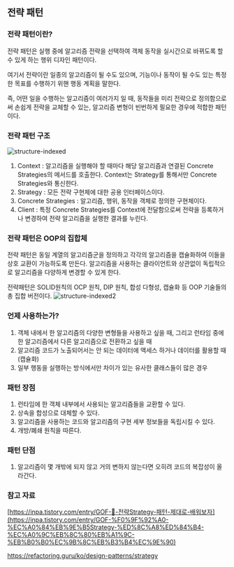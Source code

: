## 전략 패턴

### 전략 패턴이란?

전략 패턴은 실행 중에 알고리즘 전략을 선택하여 객체 동작을 실시간으로 바뀌도록 할 수 있게 하는 행위 디자인 패턴이다.

여기서 전략이란 일종의 알고리즘이 될 수도 있으며, 기능이나 동작이 될 수도 있는 특정한 목표를 수행하기 위핸 행동 계획을 말한다. 

즉, 어떤 일을 수행하는 알고리즘이 여러가지 일 때, 동작들을 미리 전략으로 정의함으로써 손쉽게 전략을 교체할 수 있는, 알고리즘 변형이 빈번하게 필요한 경우에 적합한 패턴이다. 

### 전략 패턴 구조

![structure-indexed](https://github.com/isprogrammingfun/TIL/assets/78543382/c9f26fef-3816-4ed4-be6d-e883ce66a9bd)

1. Context :  알고리즘을 실행해야 할 때마다 해당 알고리즘과 연결된 Concrete Strategies의 메서드를 호출한다. Context는 Strategy를 통해서만 Concrete Strategies와 통신한다. 
2. Strategy : 모든 전략 구현체에 대한 공용 인터페이스이다.
3. Concrete Strategies : 알고리즘, 행위, 동작을 객체로 정의한 구현체이다. 
4. Client : 특정  Concrete Strategies를 Context에 전달함으로써 전략을 등록하거나 변경하여 전략 알고리즘을 실행한 결과를 누린다. 

### 전략 패턴은 OOP의 집합체

전략 패턴은 동일 계열의 알고리즘군을 정의하고 각각의 알고리즘을 캡슐화하여 이들을 상호 교환이 가능하도록 만든다.  알고리즘을 사용하는 클라이언트와 상관없이 독립적으로 알고리즘을 다양하게 변경할 수 있게 한다. 

전략패턴은 SOLID원칙의 OCP 원칙, DIP 원칙, 합성 다형성, 캡슐화 등 OOP 기술들의 총 집합 버전이다. 
![structure-indexed2](https://github.com/isprogrammingfun/TIL/assets/78543382/16deb733-ed04-4e6e-9f3e-185804d4b53b)

### 언제 사용하는가?

1. 객체 내에서 한 알고리즘의 다양한 변형들을 사용하고 싶을 때, 그리고 런타임 중에 한 알고리즘에서 다른 알고리즘으로 전환하고 싶을 때 
2. 알고리즘 코드가 노출되어서는 안 되는 데이터에 액세스 하거나 데이터를 활용할 때 (캡슐화)
3. 일부 행동을 실행하는 방식에서만 차이가 있는 유사한 클래스들이 많은 경우

### 패턴 장점

1. 런타임에 한 객체 내부에서 사용되는 알고리즘들을 교환할 수 있다.
2. 상속을 합성으로 대체할 수 있다.
3. 알고리즘을 사용하는 코드와 알고리즘의 구현 세부 정보들을 독립시킬 수 있다.
4. 개방/폐쇄 원칙을 따른다.

### 패턴 단점

1. 알고리즘이 몇 개밖에 되지 않고 거의 변하지 않는다면 오히려 코드의 복잡성이 올라간다.

### 참고 자료

[https://inpa.tistory.com/entry/GOF-💠-전략Strategy-패턴-제대로-배워보자](https://inpa.tistory.com/entry/GOF-%F0%9F%92%A0-%EC%A0%84%EB%9E%B5Strategy-%ED%8C%A8%ED%84%B4-%EC%A0%9C%EB%8C%80%EB%A1%9C-%EB%B0%B0%EC%9B%8C%EB%B3%B4%EC%9E%90)

https://refactoring.guru/ko/design-patterns/strategy